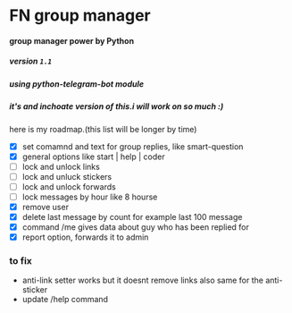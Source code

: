 # FN group manager
#### group manager power by Python
##### version `1.1` 
##### using python-telegram-bot module
##### it's and inchoate version of this.i will work on so much :)


here is my roadmap.(this list will be longer by time)
- [x] set comamnd and text for group replies, like smart-question
- [x] general options like start | help | coder 
- [ ] lock and unlock links
- [ ] lock and unluck stickers
- [ ] lock and unlock forwards
- [ ] lock messages by hour like 8 hourse
- [x] remove user
- [x] delete last message by count for example last 100 message
- [x] command /me gives data about guy who has been replied for 
- [x] report option, forwards it to admin

### to fix
* anti-link setter works but it doesnt remove links also same for the anti-sticker
* update /help command

